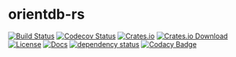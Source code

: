 # orientdb-rs

[![Build Status](https://travis-ci.org/wolf4ood/orientdb-rs.svg?branch=master)](https://travis-ci.org/wolf4ood/orientdb-rs)
[![Codecov Status](https://codecov.io/gh/wolf4ood/orientdb-rs/branch/master/graph/badge.svg)](https://codecov.io/gh/wolf4ood/orientdb-rs)
[![Crates.io](https://img.shields.io/crates/v/orientdb-client.svg)](https://crates.io/crates/orientdb-client)
[![Crates.io Download](https://img.shields.io/crates/d/orientdb-client.svg)](https://crates.io/crates/orientdb-client)
[![License](https://img.shields.io/badge/License-Apache%202.0-blue.svg)](https://opensource.org/licenses/Apache-2.0)
[![Docs](https://docs.rs/orientdb-client/badge.svg)](https://docs.rs/orientdb-client)
[![dependency status](https://deps.rs/repo/github/wolf4ood/orientdb-rs/status.svg)](https://deps.rs/repo/github/wolf4ood/orientdb-rs)
[![Codacy Badge](https://api.codacy.com/project/badge/Grade/e29ea9b1c90a47f797d259de04eb595b)](https://www.codacy.com/app/wolf4ood/orientdb-rs?utm_source=github.com&amp;utm_medium=referral&amp;utm_content=wolf4ood/orientdb-rs&amp;utm_campaign=Badge_Grade)

